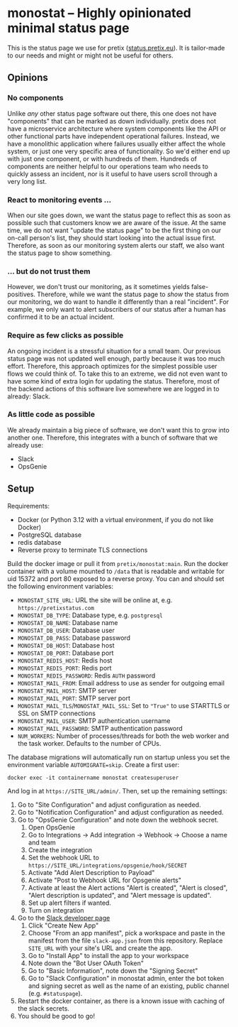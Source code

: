 # monostat – Highly opinionated minimal status page

This is the status page we use for pretix ([status.pretix.eu](https://status.pretix.eu)).
It is tailor-made to our needs and might or might not be useful for others.

## Opinions

### No components

Unlike *any* other status page software out there, this one does not have "components" that  can be marked as down individually.
pretix does not have a microservice architecture where system components like the API or other functional parts have independent operational failures.
Instead, we have a monolithic application where failures usually either affect the whole system, or just one very specific area of functionality.
So we'd either end up with just one component, or with hundreds of them.
Hundreds of components are neither helpful to our operations team who needs to quickly assess an incident, nor is it useful to have users scroll through a very long list.

### React to monitoring events …

When our site goes down, we want the status page to reflect this as soon as possible such that customers know we are aware of the issue.
At the same time, we do not want "update the status page" to be the first thing on our on-call person's list, they should start looking into the actual issue first.
Therefore, as soon as our monitoring system alerts our staff, we also want the status page to show something.

### … but do not trust them

However, we don't trust our monitoring, as it sometimes yields false-positives.
Therefore, while we want the status page to *show* the status from our monitoring, we do want to handle it differently than a real "incident".
For example, we only want to alert subscribers of our status after a human has confirmed it to be an actual incident.

### Require as few clicks as possible

An ongoing incident is a stressful situation for a small team.
Our previous status page was not updated well enough, partly because it was too much effort.
Therefore, this approach optimizes for the simplest possible user flows we could think of.
To take this to an extreme, we did not even want to have some kind of extra login for updating the status.
Therefore, most of the backend actions of this software live somewhere we are logged in to already: Slack.

### As little code as possible

We already maintain a big piece of software, we don't want this to grow into another one.
Therefore, this integrates with a bunch of software that we already use:

- Slack
- OpsGenie

## Setup

Requirements:

- Docker (or Python 3.12 with a virtual environment, if you do not like Docker)
- PostgreSQL database
- redis database
- Reverse proxy to terminate TLS connections

Build the docker image or pull it from ``pretix/monostat:main``. Run the docker container with a volume mounted to
``/data`` that is readable and writable for uid 15372 and port 80 exposed to a reverse proxy. You can and should set
the following environment variables:

- ``MONOSTAT_SITE_URL``: URL the site will be online at, e.g. ``https://pretixstatus.com``
- ``MONOSTAT_DB_TYPE``: Database type, e.g. ``postgresql``
- ``MONOSTAT_DB_NAME``: Database name
- ``MONOSTAT_DB_USER``: Database user
- ``MONOSTAT_DB_PASS``: Database password
- ``MONOSTAT_DB_HOST``: Database host
- ``MONOSTAT_DB_PORT``: Database port
- ``MONOSTAT_REDIS_HOST``: Redis host
- ``MONOSTAT_REDIS_PORT``: Redis port
- ``MONOSTAT_REDIS_PASSWORD``: Redis ``AUTH`` password
- ``MONOSTAT_MAIL_FROM``: Email address to use as sender for outgoing email
- ``MONOSTAT_MAIL_HOST``: SMTP server
- ``MONOSTAT_MAIL_PORT``: SMTP server port
- ``MONOSTAT_MAIL_TLS``/``MONOSTAT_MAIL_SSL``: Set to ``"True"`` to use STARTTLS or SSL on SMTP connections 
- ``MONOSTAT_MAIL_USER``: SMTP authentication username
- ``MONOSTAT_MAIL_PASSWORD``: SMTP authentication password
- ``NUM_WORKERS``: Number of processes/threads for both the web worker and the task worker. Defaults to the number of CPUs.

The database migrations will automatically run on startup unless you set the environment variable ``AUTOMIGRATE=skip``.
Create a first user:

    docker exec -it containername monostat createsuperuser

And log in at ``https://SITE_URL/admin/``. Then, set up the remaining settings:

1. Go to "Site Configuration" and adjust configuration as needed.
2. Go to "Notification Configuration" and adjust configuration as needed.
3. Go to "OpsGenie Configuration" and note down the webhook secret.
   1. Open OpsGenie
   2. Go to Integrations → Add integration → Webhook → Choose a name and team
   3. Create the integration
   4. Set the webhook URL to ``https://SITE_URL/integrations/opsgenie/hook/SECRET``
   5. Activate "Add Alert Description to Payload"
   6. Activate "Post to Webhook URL for Opsgenie alerts"
   7. Activate at least the Alert actions "Alert is created", "Alert is closed", "Alert description is updated",
      and "Alert message is updated".
   8. Set up alert filters if wanted.
   9. Turn on integration
4. Go to the [Slack developer page](https://api.slack.com/apps)
   1. Click "Create New App"
   2. Choose "From an app manifest", pick a workspace and paste in the manifest from the file ``slack-app.json``
      from this repository. Replace ``SITE_URL`` with your site's URL and create the app.
   3. Go to "Install App" to install the app to your workspace
   4. Note down the "Bot User OAuth Token"
   5. Go to "Basic Information", note down the "Signing Secret"
   6. Go to "Slack Configuration" in monostat admin, enter the bot token and signing secret as well as the
      name of an existing, public channel (e.g. ``#statuspage``).
5. Restart the docker container, as there is a known issue with caching of the slack secrets.
6. You should be good to go!